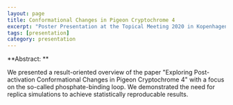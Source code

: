 ```yaml
---
layout: page
title: Conformational Changes in Pigeon Cryptochrome 4 
excerpt: "Poster Presentation at the Topical Meeting 2020 in Kopenhagen, Denmark"
tags: [presentation]
category: presentation
---
```


**Abstract: **

We presented a result-oriented overview of the paper "Exploring Post-activation Conformational Changes in Pigeon Cryptochrome 4" with a focus on the so-called phosphate-binding loop. We demonstrated the need for replica simulations to achieve statistically reproducable results.
